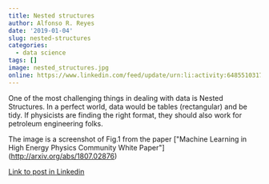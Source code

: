 ```yaml
---
title: Nested structures
author: Alfonso R. Reyes
date: '2019-01-04'
slug: nested-structures
categories:
  - data science
tags: []
image: nested_structures.jpg
online: https://www.linkedin.com/feed/update/urn:li:activity:6485510317785870336
---
```


One of the most challenging things in dealing with data is Nested Structures. In a perfect world, data would be tables (rectangular) and be tidy. If physicists are finding the right format, they should also work for petroleum engineering folks. 

The image is a screenshot of Fig.1 from the paper ["Machine Learning in High Energy Physics Community White Paper"] (http://arxiv.org/abs/1807.02876)


[Link to post in Linkedin](https://www.linkedin.com/feed/update/urn:li:activity:6485510317785870336)